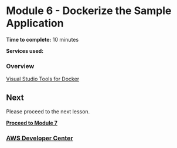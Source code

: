 # Module 6 - Dockerize the Sample Application


**Time to complete:** 10 minutes

**Services used:**


### Overview

[Visual Studio Tools for Docker](https://docs.microsoft.com/en-us/dotnet/standard/containerized-lifecycle-architecture/design-develop-containerized-apps/visual-studio-tools-for-docker)


## Next

Please proceed to the next lesson.

**[Proceed to Module 7](/module-7)**


### [AWS Developer Center](https://developer.aws)
